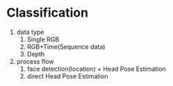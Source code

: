 

# Classification 
1. data type
   1. Single RGB
   2. RGB+Time(Sequence data)
   3. Depth
2. process flow
   1. face detection(location) + Head Pose Estimation
   2. direct Head Pose Estimation


